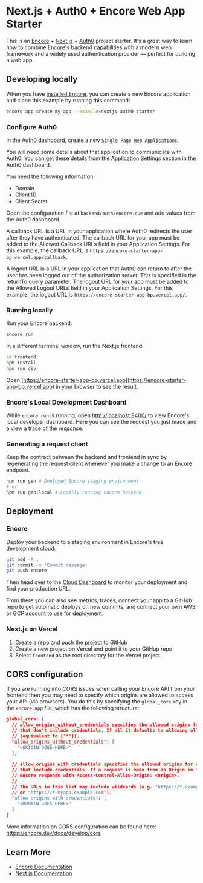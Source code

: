 # Next.js + Auth0 + Encore Web App Starter

This is an [Encore](https://encore.dev/) + [Next.js](https://nextjs.org/) + [Auth0](https://auth0.com/) project starter. It's a great way to learn how to combine Encore's backend capabilities with a modern web framework and a widely used authentication provider — perfect for building a web app.

## Developing locally

When you have [installed Encore](https://encore.dev/docs/install), you can create a new Encore application and clone
this example by running this command:

```bash
encore app create my-app --example=nextjs-auth0-starter
```

### Configure Auth0

In the Auth0 dashboard, create a new `Single Page Web Applications`. 

You will need some details about that application to communicate with Auth0. You can get these details from the Application Settings section in the Auth0 dashboard.

You need the following information:
- Domain
- Client ID
- Client Secret

Open the configuration file at `backend/auth/encore.cue` and add values from the Auth0 dashboard.

A callback URL is a URL in your application where Auth0 redirects the user after they have authenticated. The callback URL for your app must be added to the Allowed Callback URLs field in your Application Settings. For this example, the callback URL is `https://encore-starter-app-bp.vercel.app/callback`.

A logout URL is a URL in your application that Auth0 can return to after the user has been logged out of the authorization server. This is specified in the returnTo query parameter. The logout URL for your app must be added to the Allowed Logout URLs field in your Application Settings. For this example, the logout URL is `https://encore-starter-app-bp.vercel.app/`.

### Running locally

Run your Encore backend:
```bash
encore run
```

In a different terminal window, run the Next.js frontend:
```bash
cd frontend
npm install
npm run dev
```

Open [https://encore-starter-app-bp.vercel.app](https://encore-starter-app-bp.vercel.app) in your browser to see the result.

### Encore's Local Development Dashboard

While `encore run` is running, open <http://localhost:9400/> to view Encore's local developer dashboard.
Here you can see the request you just made and a view a trace of the response.

### Generating a request client

Keep the contract between the backend and frontend in sync by regenerating the request client whenever you make a change
to an Encore endpoint.

```bash
npm run gen # Deployed Encore staging environment
# or
npm run gen:local # Locally running Encore backend
```

## Deployment

### Encore

Deploy your backend to a staging environment in Encore's free development cloud:

```bash
git add -A .
git commit -m 'Commit message'
git push encore
```

Then head over to the [Cloud Dashboard](https://app.encore.dev) to monitor your deployment and find your production URL.

From there you can also see metrics, traces, connect your app to a
GitHub repo to get automatic deploys on new commits, and connect your own AWS or GCP account to use for deployment.

### Next.js on Vercel

1. Create a repo and push the project to GitHub
2. Create a new project on Vercel and point it to your GitHup repo
3. Select `frontend` as the root directory for the Vercel project

## CORS configuration

If you are running into CORS issues when calling your Encore API from your frontend then you may need to specify which
origins are allowed to access your API (via browsers). You do this by specifying the `global_cors` key in the `encore.app`
file, which has the following structure:

```json
global_cors: {
  // allow_origins_without_credentials specifies the allowed origins for requests
  // that don't include credentials. If nil it defaults to allowing all domains
  // (equivalent to ["*"]).
  "allow_origins_without_credentials": [
    "<ORIGIN-GOES-HERE>"
  ],
        
  // allow_origins_with_credentials specifies the allowed origins for requests
  // that include credentials. If a request is made from an Origin in this list
  // Encore responds with Access-Control-Allow-Origin: <Origin>.
  //
  // The URLs in this list may include wildcards (e.g. "https://*.example.com"
  // or "https://*-myapp.example.com").
  "allow_origins_with_credentials": [
    "<DOMAIN-GOES-HERE>"
  ]
}
```

More information on CORS configuration can be found here: https://encore.dev/docs/develop/cors

## Learn More

- [Encore Documentation](https://encore.dev/docs)
- [Next.js Documentation](https://nextjs.org/docs)
